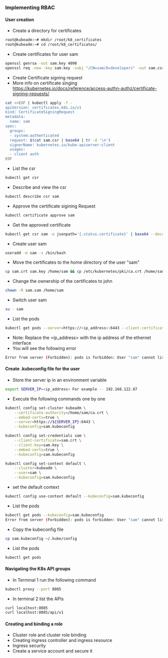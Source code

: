 ### Implementing RBAC
#### User creation 
* Create a directory for certificates
``` bash
root@kubeadm:~# mkdir /root/k8_certificates
root@kubeadm:~# cd /root/k8_certificates/
```
* Create certificates for user sam
``` bash
openssl genrsa -out sam.key 4098
openssl req -new -key sam.key -subj "/CN=sam/O=developers" -out sam.csr
```
* Create Certificate signing request
* More info on certificate singing https://kubernetes.io/docs/reference/access-authn-authz/certificate-signing-requests/
``` bash
cat <<EOF | kubectl apply -f -
apiVersion: certificates.k8s.io/v1
kind: CertificateSigningRequest
metadata:
  name: sam
spec:
  groups:
  - system:authenticated
  request: $(cat sam.csr | base64 | tr -d '\n')
  signerName: kubernetes.io/kube-apiserver-client
  usages:
  - client auth
EOF
```
* List the csr
``` bash
kubectl get csr
```
* Describe and view the csr
``` bash
kubectl describe csr sam
```
* Approve the certificate sigining Request 
``` bash
kubectl certificate approve sam
```
* Get the approved certificate 
``` bash
kubectl get csr sam -o jsonpath='{.status.certificate}' | base64 --decode > sam.crt
```
* Create user sam  
``` bash
useradd -m sam -s /bin/bash

```

* Move the certificates to the home directory of the user "sam"
``` bash
cp sam.crt sam.key /home/sam && cp /etc/kubernetes/pki/ca.crt /home/sam
```
* Change the ownership of the certificates to john
``` bash
chown -R sam.sam /home/sam
```
* Switch user sam
``` bash
su - sam 
```
* List the pods 
``` bash
kubectl get pods --server=https://<ip_address>:6443 --client-certificate /home/sam/sam.crt --certificate-authority /home/sam/ca.crt --client-key /home/sam/sam.key
```
* Note: Replace the <ip_address> with the ip address of the ethernet interface
* You will see the following error
``` bash
Error from server (Forbidden): pods is forbidden: User "sam" cannot list resource "pods" in API group "" in the namespace "default"
```
#### Create .kubeconfig file for the user
* Store the server ip in an environment variable 
``` bash
export SERVER_IP=<ip_address> For example -- 192.168.122.87
```
* Execute the following commands one by one 
``` bash
kubectl config set-cluster kubeadm \
    --certificate-authority=/home/sam/ca.crt \
    --embed-certs=true \
    --server=https://${SERVER_IP}:6443 \
    --kubeconfig=sam.kubeconfig

kubectl config set-credentials sam \
    --client-certificate=sam.crt \
    --client-key=sam.key \
    --embed-certs=true \
    --kubeconfig=sam.kubeconfig

kubectl config set-context default \
    --cluster=kubeadm \
    --user=sam \
    --kubeconfig=sam.kubeconfig
```
* set the default context
``` bash
kubectl config use-context default --kubeconfig=sam.kubeconfig
```
* List the pods
``` bash
kubectl get pods --kubeconfig=sam.kubeconfig
Error from server (Forbidden): pods is forbidden: User "sam" cannot list resource "pods" in API group "" in the namespace "default"
```
* Copy the kubeconfig file
``` bash
cp sam.kubeconfig ~/.kube/config
```
* List the pods
``` bash
kubectl get pods
```

#### Navigating the K8s API groups
* In Terminal 1 run the following command
``` bash
kubectl proxy --port 8085
```
* In terminal 2 list the APIs
``` bash
curl localhost:8085
curl localhost:8085/api/v1
```
#### Creating and binding a role








* Cluster role and cluster role binding
* Creating ingress controller and ingress resource
* Ingress security
* Create a service account and secure it